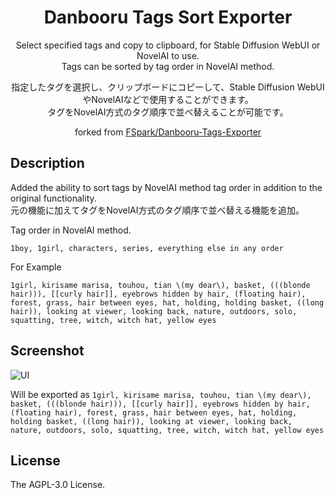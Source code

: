 <div align="center"><h1> Danbooru Tags Sort Exporter</h1></div>
<div align="center">
<p>Select specified tags and copy to clipboard, for Stable Diffusion WebUI or NovelAI to use.<br>
Tags can be sorted by tag order in NovelAI method.</p>
<p>指定したタグを選択し、クリップボードにコピーして、Stable Diffusion WebUIやNovelAIなどで使用することができます。<br>
タグをNovelAI方式のタグ順序で並べ替えることが可能です。</p>

forked from [FSpark/Danbooru-Tags-Exporter](https://github.com/FSpark/Danbooru-Tags-Exporter)
</div>

## Description
Added the ability to sort tags by NovelAI method tag order in addition to the original functionality.<br>
元の機能に加えてタグをNovelAI方式のタグ順序で並べ替える機能を追加。

Tag order in NovelAI method.
```
1boy, 1girl, characters, series, everything else in any order
```

For Example
```
1girl, kirisame marisa, touhou, tian \(my dear\), basket, (((blonde hair))), [[curly hair]], eyebrows hidden by hair, (floating hair), forest, grass, hair between eyes, hat, holding, holding basket, ((long hair)), looking at viewer, looking back, nature, outdoors, solo, squatting, tree, witch, witch hat, yellow eyes
```

## Screenshot
![UI](https://github.com/Takenoko3333/Danbooru-Tags-Sort-Exporter/assets/153407565/64468403-6ff1-4b04-9a86-016bd70b2ef1)

Will be exported as `1girl, kirisame marisa, touhou, tian \(my dear\), basket, (((blonde hair))), [[curly hair]], eyebrows hidden by hair, (floating hair), forest, grass, hair between eyes, hat, holding, holding basket, ((long hair)), looking at viewer, looking back, nature, outdoors, solo, squatting, tree, witch, witch hat, yellow eyes`

## License
The AGPL-3.0 License.
